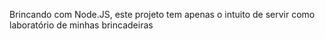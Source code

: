 Brincando com Node.JS, este projeto tem apenas o intuito de servir como laboratório de minhas brincadeiras
